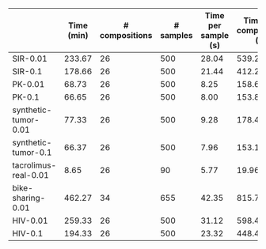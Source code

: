 | | Time (min) | # compositions | # samples | Time per sample (s) | Time per composition (s) | Time per sample per composition (s) | Time per single trajectory (s) |
| --- | --- | --- | --- | --- | --- | --- | --- |
| SIR-0.01 | 233.67 | 26 | 500 | 28.04 | 539.24 | 1.08 | 0.36 |
| SIR-0.1 | 178.66 | 26 | 500 | 21.44 | 412.28 | 0.82 | 0.27 |
| PK-0.01 | 68.73 | 26 | 500 | 8.25 | 158.60 | 0.32 | 0.32 |
| PK-0.1 | 66.65 | 26 | 500 | 8.00 | 153.80 | 0.31 | 0.31 |
| synthetic-tumor-0.01 | 77.33 | 26 | 500 | 9.28 | 178.45 | 0.36 | 0.36 |
| synthetic-tumor-0.1 | 66.37 | 26 | 500 | 7.96 | 153.16 | 0.31 | 0.31 |
| tacrolimus-real-0.01 | 8.65 | 26 | 90 | 5.77 | 19.96 | 0.22 | 0.22 |
| bike-sharing-0.01 | 462.27 | 34 | 655 | 42.35 | 815.77 | 1.25 | 1.25 |
| HIV-0.01 | 259.33 | 26 | 500 | 31.12 | 598.44 | 1.20 | 0.40 |
| HIV-0.1 | 194.33 | 26 | 500 | 23.32 | 448.45 | 0.90 | 0.30 |